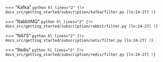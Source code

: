 === "Kafka"
    ```python hl_lines="2"
    {!> docs_src/getting_started/subscription/kafka/filter.py [ln:24-27] !}
    ```

=== "RabbitMQ"
    ```python hl_lines="2"
    {!> docs_src/getting_started/subscription/rabbit/filter.py [ln:24-27] !}
    ```

=== "NATS"
    ```python hl_lines="2"
    {!> docs_src/getting_started/subscription/nats/filter.py [ln:24-27] !}
    ```

=== "Redis"
    ```python hl_lines="2"
    {!> docs_src/getting_started/subscription/redis/filter.py [ln:24-27] !}
    ```
